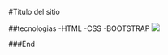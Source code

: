 #Titulo del sitio

##tecnologias
-HTML
-CSS
-BOOTSTRAP
![](https://media.losandes.com.ar/p/097aa8193b70c9b4f9d24e4f907cf11c/adjuntos/368/imagenes/100/026/0100026901/1000x0/smart/billie-eilish-cambio-su-configuracion-instagram-y-sorprendio-todos.jpeg)

###End
